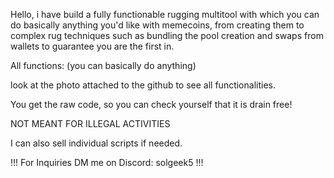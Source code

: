 Hello, i have build a fully functionable rugging multitool with which you can do basically anything you'd like with memecoins, from creating them to complex rug techniques such as bundling the pool creation and swaps from wallets to guarantee you are the first in.

All functions: (you can basically do anything)

look at the photo attached to the github to see all functionalities.

You get the raw code, so you can check yourself that it is drain free!

NOT MEANT FOR ILLEGAL ACTIVITIES

I can also sell individual scripts if needed.

!!! For Inquiries DM me on Discord: solgeek5 !!!
